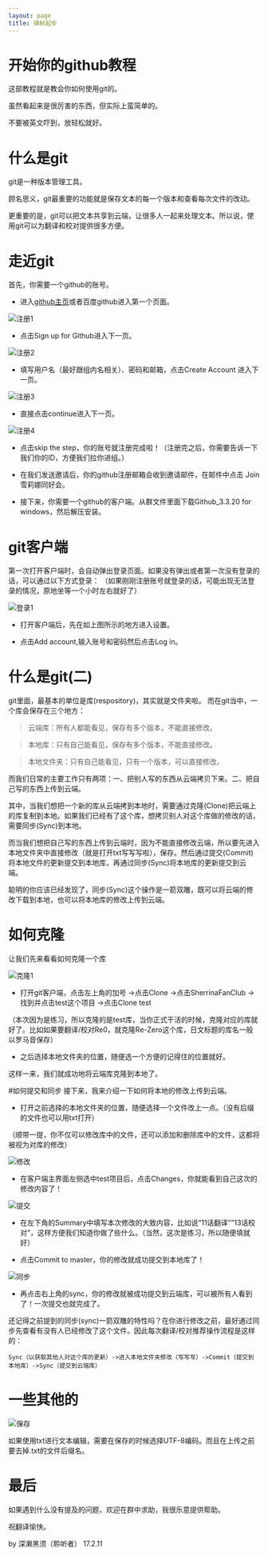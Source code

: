 ```yaml
---
layout: page
title: 弹射起步
---
```


# 开始你的github教程
<p class="message">
这部教程就是教会你如何使用git的。

虽然看起来是很厉害的东西，但实际上蛮简单的。

不要被英文吓到，放轻松就好。
</p>

# 什么是git
git是一种版本管理工具。

顾名思义，git最重要的功能就是保存文本的每一个版本和查看每次文件的改动。

更重要的是，git可以把文本共享到云端，让很多人一起来处理文本。所以说，使用git可以为翻译和校对提供很多方便。

# 走近git
首先，你需要一个github的账号。

* 进入[github主页](https://github.com/)或者百度github进入第一个页面。

![注册1](http://p1.bqimg.com/567571/cd92842b48d18910.png)

* 点击Sign up for Github进入下一页。

![注册2](http://i1.piimg.com/567571/a713205a659eab56.png)

* 填写用户名（最好跟组内名相关）、密码和邮箱，点击Create Account 进入下一页。

![注册3](http://i1.piimg.com/567571/c6758462d09393e4.png)

* 直接点击continue进入下一页。

![注册4](http://p1.bqimg.com/567571/07e179c033cfded2.png)

* 点击skip the step，你的账号就注册完成啦！（注册完之后，你需要告诉一下我们你的ID，方便我们拉你进组。）

* 在我们发送邀请后，你的github注册邮箱会收到邀请邮件，在邮件中点击 Join 雪莉娜同好会。 

* 接下来，你需要一个github的客户端。从群文件里面下载Github_3.3.20 for windows，然后解压安装。

# git客户端
第一次打开客户端时，会自动弹出登录页面。如果没有弹出或者第一次没有登录的话，可以通过以下方式登录：
（如果刚刚注册账号就登录的话，可能出现无法登录的情况，原地坐等一个小时左右就好了）

![登录1](http://i1.piimg.com/567571/63fe4d188ef9a904.png)

* 打开客户端后，先在如上图所示的地方进入设置。

* 点击Add account,输入账号和密码然后点击Log in。

# 什么是git(二)
git里面，最基本的单位是库(respository)，其实就是文件夹啦。
而在git当中，一个库会保存在三个地方：

>云端库：所有人都能看见，保存有多个版本，不能直接修改。

>本地库：只有自己能看见，保存有多个版本，不能直接修改。

>本地文件夹：只有自己能看见，只有一个版本，可以直接修改。

而我们日常的主要工作只有两项：一、把别人写的东西从云端拷贝下来。二、把自己写的东西上传到云端。

其中，当我们想把一个新的库从云端拷到本地时，需要通过克隆(Clone)把云端上的库复制到本地。如果我们已经有了这个库，想拷贝别人对这个库做的修改的话，需要同步(Sync)到本地。

而当我们想把自己写的东西上传到云端时，因为不能直接修改云端，所以要先进入本地文件夹中直接修改（就是打开txt写写写啦），保存。然后通过提交(Commit)将本地文件的更新提交到本地库，再通过同步(Sync)将本地库的更新提交到云端。

聪明的你应该已经发现了，同步(Sync)这个操作是一箭双雕，既可以将云端的修改下载到本地，也可以将本地库的修改上传到云端。

# 如何克隆
让我们先来看看如何克隆一个库

![克隆1](http://p1.bqimg.com/567571/49bb3c4fb7f3ab3e.png)

* 打开git客户端，点击左上角的加号 ->点击Clone ->点击SherrinaFanClub ->找到并点击test这个项目 ->点击Clone test

（本次因为是练习，所以克隆的是test库，当你正式干活的时候，克隆对应的库就好了。比如如果要翻译/校对Re0，就克隆Re-Zero这个库，日文标题的库名一般以罗马音保存）

* 之后选择本地文件夹的位置，随便选一个方便的记得住的位置就好。

这样一来，我们就成功地将云端库克隆到本地了。

#如何提交和同步
接下来，我来介绍一下如何将本地的修改上传到云端。

* 打开之前选择的本地文件夹的位置，随便选择一个文件改上一点。（没有后缀的文件也可以用txt打开）

（顺带一提，你不仅可以修改库中的文件，还可以添加和删除库中的文件，这都将被视为对库的修改）

![修改](http://p1.bpimg.com/567571/9cce7b57e1c47f10.png)

* 在客户端主界面左侧选中test项目后，点击Changes，你就能看到自己这次的修改内容了！

![提交](http://p1.bpimg.com/567571/3ffe59d8aac77de5.png)

* 在左下角的Summary中填写本次修改的大致内容，比如说“11话翻译””13话校对”，这样方便我们知道你做了些什么。（当然，这次是练习，所以随便填就好）

* 点击Commit to master，你的修改就成功提交到本地库了！

![同步](http://i1.piimg.com/567571/25de8e8a24d1505a.png)

* 再点击右上角的sync，你的修改就被成功提交到云端库，可以被所有人看到了！一次提交也就完成了。

还记得之前提到的同步(sync)一箭双雕的特性吗？在你进行修改之前，最好通过同步先查看有没有人已经修改了这个文件。因此每次翻译/校对推荐操作流程是这样的：

    Sync（以获取其他人对这个库的更新）->进入本地文件夹修改（写写写）->Commit（提交到本地库）->Sync（提交到云端库）


# 一些其他的

![保存](http://p1.bqimg.com/567571/85bca4243ba2ca12.png)

如果使用txt进行文本编辑，需要在保存的时候选择UTF-8编码。而且在上传之前要去掉.txt的文件后缀名。

# 最后

如果遇到什么没有提及的问题，欢迎在群中求助，我很乐意提供帮助。

祝翻译愉快。

by 深濑黑须（聆听者） 17.2.11